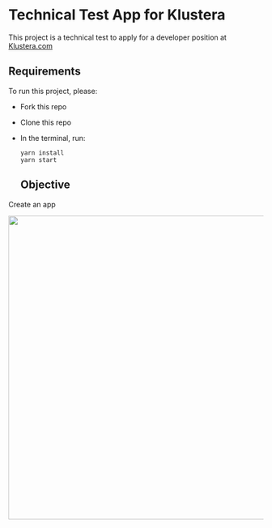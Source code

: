 # Technical Test App for Klustera

This project is a technical test to apply for a developer position at [Klustera.com](https://www.Klustera.com)

## Requirements

To run this project, please:

- Fork this repo
- Clone this repo
- In the terminal, run:  

  ```
  yarn install
  yarn start
  ```
  
  ## Objective

Create an app 
<div style="display: flex; justify-content: center">
  <img src="https://user-images.githubusercontent.com/23629340/40706572-933439b8-63ee-11e8-8d65-538fb59f79ab.png" height="600px" />
</div>
